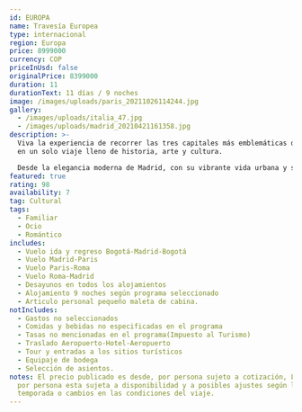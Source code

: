 ```yaml
---
id: EUROPA
name: Travesía Europea
type: internacional
region: Europa
price: 8999000
currency: COP
priceInUsd: false
originalPrice: 8399000
duration: 11
durationText: 11 días / 9 noches
image: /images/uploads/paris_20211026114244.jpg
gallery:
  - /images/uploads/italia_47.jpg
  - /images/uploads/madrid_20210421161358.jpg
description: >-
  Viva la experiencia de recorrer las tres capitales más emblemáticas de Europa
  en un solo viaje lleno de historia, arte y cultura.

  Desde la elegancia moderna de Madrid, con su vibrante vida urbana y su pasión española; pasando por el romanticismo incomparable de París, la deslumbrante Ciudad de la Luz; hasta llegar a la majestuosidad de Roma, la Ciudad Eterna, donde el pasado y el presente conviven en perfecta armonía.
featured: true
rating: 98
availability: 7
tag: Cultural
tags:
  - Familiar
  - Ocio
  - Romántico
includes:
  - Vuelo ida y regreso Bogotá-Madrid-Bogotá
  - Vuelo Madrid-Paris
  - Vuelo Paris-Roma
  - Vuelo Roma-Madrid
  - Desayunos en todos los alojamientos
  - Alojamiento 9 noches según programa seleccionado
  - Articulo personal pequeño maleta de cabina.
notIncludes:
  - Gastos no seleccionados
  - Comidas y bebidas no especificadas en el programa
  - Tasas no mencionadas en el programa(Impuesto al Turismo)
  - Traslado Aeropuerto-Hotel-Aeropuerto
  - Tour y entradas a los sitios turísticos
  - Equipaje de bodega
  - Selección de asientos.
notes: El precio publicado es desde, por persona sujeto a cotización, La tarifa
  por persona esta sujeta a disponibilidad y a posibles ajustes según la
  temporada o cambios en las condiciones del viaje.
---
```


